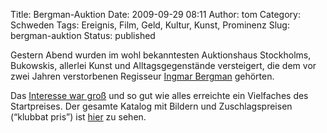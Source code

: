 Title: Bergman-Auktion
Date: 2009-09-29 08:11
Author: tom
Category: Schweden
Tags: Ereignis, Film, Geld, Kultur, Kunst, Prominenz
Slug: bergman-auktion
Status: published

Gestern Abend wurden im wohl bekanntesten Auktionshaus Stockholms,
Bukowskis, allerlei Kunst und Alltagsgegenstände versteigert, die dem
vor zwei Jahren verstorbenen Regisseur [Ingmar
Bergman](http://de.wikipedia.org/wiki/Ingmar_Bergman) gehörten.

Das [Interesse war
groß](http://www.svd.se/ego/_s185/http://www.svd.se/kulturnoje/nyheter/artikel_3578979.svd)
und so gut wie alles erreichte ein Vielfaches des Startpreises. Der
gesamte Katalog mit Bildern und Zuschlagspreisen (“klubbat pris”) ist
[hier](http://www.bukowskis.se/auctions/H022) zu sehen.

